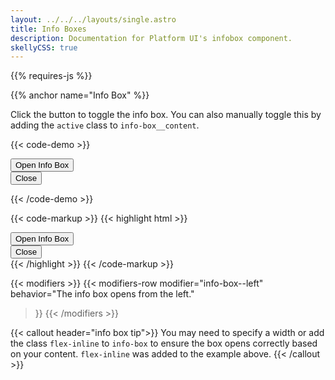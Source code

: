 ```yaml
---
layout: ../../../layouts/single.astro
title: Info Boxes
description: Documentation for Platform UI's infobox component.
skellyCSS: true
---
```

{{% requires-js %}}

{{% anchor name="Info Box" %}}

Click the button to toggle the info box. You can also manually toggle this by adding the `active` class to `info-box__content`.

{{< code-demo >}}
<div class="info-box flex-inline">
  <button class="button toggle-hidden" role="button" aria-label="Toggle">
    Open Info Box
  </button>
  <div class="info-box__content">
    <button class="button info-box__close">
      <!-- close button doesn't work -->
      Close 
      <i class="pi-times" aria-hidden="hidden"></i>
    </button>
    <p class="skeleton" data-lines="4" role="presentation"></p>
  </div>
</div>
{{< /code-demo >}}

{{< code-markup >}}
{{< highlight html >}}
 <div class="info-box">
   <!-- Info Box Trigger -->
   <button class="button toggle-hidden">
     Open Info Box
   </button>
   <!-- Info Box Content -->
   <div class="info-box__content">
     <button class="button info-box__close">
       Close 
       <i class="pi-times"></i>
     </button>
     <!-- Info Box content goes here! -->
   </div>
 </div>
{{< /highlight >}}
{{< /code-markup >}}

{{< modifiers >}}
{{< modifiers-row 
  modifier="info-box--left"
  behavior="The info box opens from the left." 
>}}
{{< /modifiers >}}

{{< callout header="info box tip">}}
You may need to specify a width or add the class `flex-inline` to `info-box` to ensure the box opens correctly based on your content. `flex-inline` was added to the example above.
{{< /callout >}}